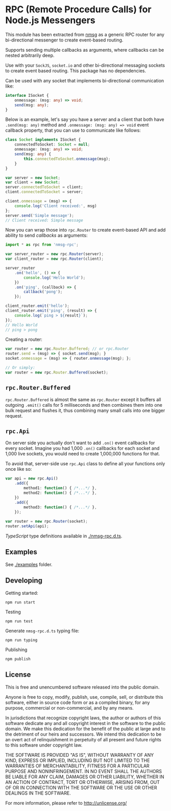 # RPC (Remote Procedure Calls) for Node.js Messengers

This module has been extracted from [nmsg](http://npmjs.com/packages/nmsg)
as a generic RPC router for any bi-directional messenger to create event-based routing.

Supports sending multiple callbacks as arguments, where callbacks can be
nested arbitrarily deep.

Use with your `SockJS`, `socket.io` and other bi-directional messaging 
sockets to create event based routing. This package has no dependencies.

Can be used with any socket that implements bi-directional communication like:

```ts
interface ISocket {
    onmessage: (msg: any) => void;
    send(msg: any);
}
```

Below is an example, let's say you have a server and a client that both have
`.send(msg: any)` method and `.onmessage: (msg: any) => void` event callback property,
that you can use to communicate like follows:

```ts
class Socket implements ISocket {
    connectedToSocket: Socket = null;
    onmessage: (msg: any) => void;
    send(msg: any) {
        this.connectedToSocket.onmessage(msg);
    }
}

var server = new Socket;
var client = new Socket;
server.connectedToSocket = client;
client.connectedToSocket = server;

client.onmessage = (msg) => {
    console.log('Client received:', msg)
};
server.send('Simple message');
// Client received: Simple message
```

Now you can wrap those into `rpc.Router` to create event-based API and add
ability to send *callbacks* as arguments:

```ts
import * as rpc from 'nmsg-rpc';

var server_router = new rpc.Router(server);
var client_router = new rpc.Router(client);

server_router
    .on('hello', () => {
        console.log('Hello World');
    })
    .on('ping', (callback) => {
        callback('pong');
    });

client_router.emit('hello');
client_router.emit('ping', (result) => {
    console.log(`ping > ${result}`);
});
// Hello World
// ping > pong
```

Creating a router:

```ts
var router = new rpc.Router.Buffered; // or rpc.Router
router.send = (msg) => { socket.send(msg); }
socket.onmessage = (msg) => { router.onmessage(msg); };

// Or simply:
var router = new rpc.Router.Buffered(socket);
```

## `rpc.Router.Buffered`

`rpc.Router.Buffered` is almost the same as `rpc.Router` except it buffers all outgoing `.emit()` calls
for 5 milliseconds and then combines them into one bulk request and flushes it, thus combining many small calls into one bigger request.

## `rpc.Api`

On server side you actually don't want to add `.on()` event callbacks for every
socket. Imagine you had 1,000 `.on()` callbacks for each socket and 1,000
live sockets, you would need to create 1,000,000 functions for that.

To avoid that, server-side use `rpc.Api` class to define all your functions
only once like so:

```ts
var api = new rpc.Api()
    .add({
        method1: function() { /*...*/ },
        method2: function() { /*...*/ },
    })
    .add({
        method3: function() { /*...*/ },
    });
    
var router = new rpc.Router(socket);
router.setApi(api);
```

*TypeScript* type definitions available in [./nmsg-rpc.d.ts](./nmsg-rpc.d.ts).

## Examples

See [./examples](./examples) folder.

## Developing

Getting started:

    npm run start

Testing

    npm run test
    
Generate `nmsg-rpc.d.ts` typing file:

    npm run typing
    
Publishing
    
    npm publish
    
## License

This is free and unencumbered software released into the public domain.

Anyone is free to copy, modify, publish, use, compile, sell, or
distribute this software, either in source code form or as a compiled
binary, for any purpose, commercial or non-commercial, and by any
means.

In jurisdictions that recognize copyright laws, the author or authors
of this software dedicate any and all copyright interest in the
software to the public domain. We make this dedication for the benefit
of the public at large and to the detriment of our heirs and
successors. We intend this dedication to be an overt act of
relinquishment in perpetuity of all present and future rights to this
software under copyright law.

THE SOFTWARE IS PROVIDED "AS IS", WITHOUT WARRANTY OF ANY KIND,
EXPRESS OR IMPLIED, INCLUDING BUT NOT LIMITED TO THE WARRANTIES OF
MERCHANTABILITY, FITNESS FOR A PARTICULAR PURPOSE AND NONINFRINGEMENT.
IN NO EVENT SHALL THE AUTHORS BE LIABLE FOR ANY CLAIM, DAMAGES OR
OTHER LIABILITY, WHETHER IN AN ACTION OF CONTRACT, TORT OR OTHERWISE,
ARISING FROM, OUT OF OR IN CONNECTION WITH THE SOFTWARE OR THE USE OR
OTHER DEALINGS IN THE SOFTWARE.

For more information, please refer to <http://unlicense.org/>
